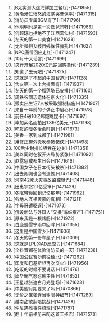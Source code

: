 
1. [B太实测大连海鲜加工餐厅]-[1471855]
1. [黄渤涉过愤怒的海演哭曹保平]-[1471315]
1. [消防员专属BGM有了]-[1471796]
1. [他明明也是第一次做爸爸呀]-[1471966]
1. [何超琼也拒绝不了江西葛仙村]-[1471593]
1. [冬天的第一口美食]-[1471628]
1. [无所畏惧女孩自残躲性骚扰]-[1471627]
1. [NPC唐僧回应走红]-[1471247]
1. [10月十大谣言]-[1471699]
1. [央行开展2020亿元逆回购操作]-[1471239]
1. [知道了去玩吧]-[1471825]
1. [这就是了不起的中国智造]-[1471128]
1. [舍友第一次上台排面有]-[1471937]
1. [冬天的第一个榴莲塔已安排]-[1471160]
1. [周铁农同志遗体在京火化]-[1471335]
1. [贩卖出生证7人被采取强制措施]-[1471907]
1. [来自十年前的子弹正中眉心]-[1471978]
1. [前任4破10亿郑恺跳昆卡]-[1471697]
1. [毕加索名画拍出1.39亿美元]-[1471198]
1. [吃货的暖冬治愈时刻]-[1471673]
1. [美香一家到成都了]-[1471981]
1. [用修正带外壳吹奏猪猪侠]-[1471498]
1. [00后少尉排长牺牲在边关]-[1471351]
1. [美以同时在叙开火局势紧张]-[1471092]
1. [赵露思成都生日会]-[1471616]
1. [中国女子在日本街头被杀]-[1471382]
1. [出去闯闯也会有遗憾]-[1471408]
1. [河南42死火灾事故监控曝光]-[1471448]
1. [田惠宇贪2.1亿受审]-[1471429]
1. [冬眠带你回到记忆那年]-[1471962]
1. [各地人互相羡慕的真相]-[1471211]
1. [字母哥遭驱逐]-[1471073]
1. [俄设新法与外国人“交换”冻结资产]-[1471751]
1. [原来我是一根烤肠]-[1471972]
1. [白鹿姜雪宁雨中回眸]-[1471355]
1. [这里是中国雪乡]-[1471606]
1. [冬天的第一份车厘子]-[1471009]
1. [这就是LPL的AD反应力]-[1471684]
1. [全抖音都在体验消防员的一天]-[1471238]
1. [中国公民暂勿前往缅北]-[1471262]
1. [印度和巴基斯坦再次交火]-[1471956]
1. [吃饭的时候不要说话]-[1471476]
1. [邱华霸气怒怼韩主任]-[1471852]
1. [王星越张遮白月光登场]-[1471623]
1. [中美蜜月期要来了吗]-[1470866]
1. [无价之宝张译当爹眼神细节]-[1471289]
1. [越南甜歌翻唱挑战]-[1471428]
1. [仲尼遇难事件梳理]-[1471787]
1. [翻十年前相册来配这首王招君]-[1471578]